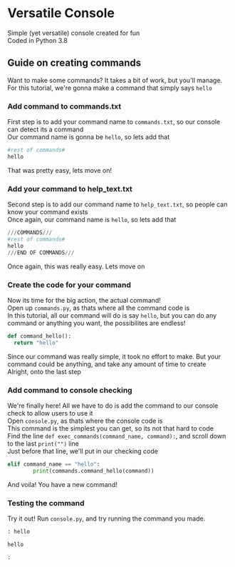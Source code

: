 # Versatile Console

Simple (yet versatile) console created for fun\
Coded in Python 3.8

## Guide on creating commands
Want to make some commands? It takes a bit of work, but you'll manage.\
For this tutorial, we're gonna make a command that simply says `hello`

### Add command to commands.txt
First step is to add your command name to `commands.txt`, so our console can detect its a command\
Our command name is gonna be `hello`, so lets add that
```python
#rest of commands#
hello
```
That was pretty easy, lets move on!

### Add your command to help_text.txt
Second step is to add our command name to `help_text.txt`, so people can know your command exists\
Once again, our command name is `hello`, so lets add that
```python
///COMMANDS///
#rest of commands#
hello
///END OF COMMANDS///
```
Once again, this was really easy. Lets move on

### Create the code for your command
Now its time for the big action, the actual command!\
Open up `commands.py`, as thats where all the command code is\
In this tutorial, all our command will do is say `hello`, but you can do any command or anything you want, the possibilites are endless!
```python
def command_hello():
  return "hello"
```
Since our command was really simple, it took no effort to make. But your command could be anything, and take any amount of time to create\
Alright, onto the last step

### Add command to console checking
We're finally here! All we have to do is add the command to our console check to allow users to use it\
Open `console.py`, as thats where the console code is\
This command is the simplest you can get, so its not that hard to code\
Find the line `def exec_commands(command_name, command):`, and scroll down to the last `print("")` line\
Just before that line, we'll put in our checking code
```py
elif command_name == "hello":
        print(commands.command_hello(command))
```
And voila! You have a new command!

### Testing the command
Try it out! Run `console.py`, and try running the command you made.
```python
: hello

hello

: 
```
